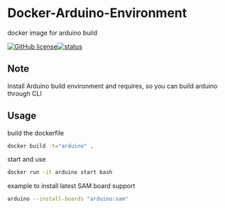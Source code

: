 # Docker-Arduino-Environment
docker image for arduino build

[![GitHub license](https://img.shields.io/badge/license-MIT-blue.svg)](https://raw.githubusercontent.com/Lembed/Docker-Arduino-Environment/master/LICENSE)[![status](https://img.shields.io/badge/build-passing-green.svg)](https://github.com/Lembed/Docker-Arduino-Environment)

## Note
Install Arduino build environment and requires, so you can build arduino through CLI

## Usage
build the dockerfile

```bash
docker build -t="arduino" .
```

start and use

```bash
docker run -it arduino start bash
```

example to install latest SAM board support

```bash
arduino --install-boards "arduino:sam"
``` 

